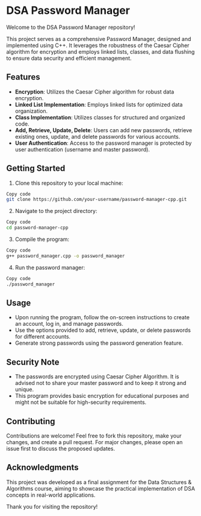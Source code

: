 # DSA Password Manager

Welcome to the DSA Password Manager repository!

This project serves as a comprehensive Password Manager, designed and implemented using C++. It leverages the robustness of the Caesar Cipher algorithm for encryption and employs linked lists, classes, and data flushing to ensure data security and efficient management.

## Features
- **Encryption**: Utilizes the Caesar Cipher algorithm for robust data encryption.
- **Linked List Implementation**: Employs linked lists for optimized data organization.
- **Class Implementation**: Utilizes classes for structured and organized code.
- **Add, Retrieve, Update, Delete**: Users can add new passwords, retrieve existing ones, update, and delete passwords for various accounts.
- **User Authentication**: Access to the password manager is protected by user authentication (username and master password).

## Getting Started

1. Clone this repository to your local machine:

```bash
Copy code
git clone https://github.com/your-username/password-manager-cpp.git
```

2. Navigate to the project directory:

```bash
Copy code
cd password-manager-cpp
```

3. Compile the program:

```bash
Copy code
g++ password_manager.cpp -o password_manager
```

4. Run the password manager:

```bash
Copy code
./password_manager
```
## Usage

- Upon running the program, follow the on-screen instructions to create an account, log in, and manage passwords.
- Use the options provided to add, retrieve, update, or delete passwords for different accounts.
- Generate strong passwords using the password generation feature.
  
## Security Note

- The passwords are encrypted using Caesar Cipher Algorithm. It is advised not to share your master password and to keep it strong and unique.
- This program provides basic encryption for educational purposes and might not be suitable for high-security requirements.

## Contributing
Contributions are welcome! Feel free to fork this repository, make your changes, and create a pull request. For major changes, please open an issue first to discuss the proposed updates.

## Acknowledgments
This project was developed as a final assignment for the Data Structures & Algorithms course, aiming to showcase the practical implementation of DSA concepts in real-world applications.

Thank you for visiting the repository!

